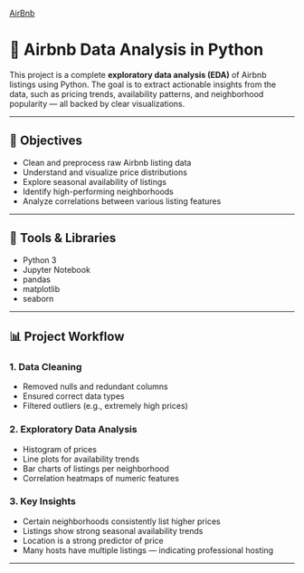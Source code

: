 [AirBnb]()

# 🏡 Airbnb Data Analysis in Python

This project is a complete **exploratory data analysis (EDA)** of Airbnb listings using Python. The goal is to extract actionable insights from the data, such as pricing trends, availability patterns, and neighborhood popularity — all backed by clear visualizations.

---

## 📌 Objectives

- Clean and preprocess raw Airbnb listing data
- Understand and visualize price distributions
- Explore seasonal availability of listings
- Identify high-performing neighborhoods
- Analyze correlations between various listing features

---

## 🧰 Tools & Libraries

- Python 3  
- Jupyter Notebook  
- pandas  
- matplotlib  
- seaborn  

---

## 📊 Project Workflow

### 1. **Data Cleaning**
- Removed nulls and redundant columns
- Ensured correct data types
- Filtered outliers (e.g., extremely high prices)

### 2. **Exploratory Data Analysis**
- Histogram of prices
- Line plots for availability trends
- Bar charts of listings per neighborhood
- Correlation heatmaps of numeric features

### 3. **Key Insights**
- Certain neighborhoods consistently list higher prices
- Listings show strong seasonal availability trends
- Location is a strong predictor of price
- Many hosts have multiple listings — indicating professional hosting

---
